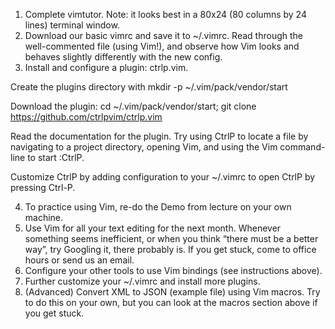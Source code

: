 1. Complete vimtutor. Note: it looks best in a 80x24 (80 columns by 24 lines) terminal window.
2. Download our basic vimrc and save it to ~/.vimrc. Read through the well-commented file (using Vim!), and observe how Vim looks and behaves slightly differently with the new config.
3. Install and configure a plugin: ctrlp.vim.

  Create the plugins directory with mkdir -p ~/.vim/pack/vendor/start

  Download the plugin: cd ~/.vim/pack/vendor/start; git clone      https://github.com/ctrlpvim/ctrlp.vim

  Read the documentation for the plugin. Try using CtrlP to locate a file by navigating to a project directory, opening Vim, and using the Vim command-line to start :CtrlP.

  Customize CtrlP by adding configuration to your ~/.vimrc to open CtrlP by pressing Ctrl-P.

4. To practice using Vim, re-do the Demo from lecture on your own machine.
5. Use Vim for all your text editing for the next month. Whenever something seems inefficient, or when you think “there must be a better way”, try Googling it, there probably is. If you get stuck, come to office hours or send us an email.
6. Configure your other tools to use Vim bindings (see instructions above).
7. Further customize your ~/.vimrc and install more plugins.
8. (Advanced) Convert XML to JSON (example file) using Vim macros. Try to do this on your own, but you can look at the macros section above if you get stuck.
